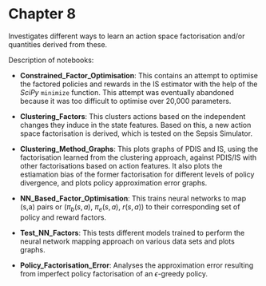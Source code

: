 # Chapter 8
Investigates different ways to learn an action space factorisation and/or quantities derived from these.

Description of notebooks:

- **Constrained_Factor_Optimisation**: This contains an attempt to optimise the factored policies and rewards in the IS estimator with the help of the *SciPy* `minimize` function. This attempt was eventually abandoned because it was too difficult to optimise over 20,000 parameters.

- **Clustering_Factors**: This clusters actions based on the independent changes they induce in the state features. Based on this, a new action space factorisation is derived, which is tested on the Sepsis Simulator.

- **Clustering_Method_Graphs**: This plots graphs of PDIS and IS, using the factorisation learned from the clustering approach, against PDIS/IS with other factorisations based on action features. It also plots the estiamation bias of the former factorisation for different levels of policy divergence, and plots policy approximation error graphs.

- **NN_Based_Factor_Optimisation**: This trains neural networks to map (s,a) pairs or ($\pi_b(s,a)$, $\pi_e(s,a)$, $r(s,a)$) to their corresponding set of policy and reward factors.

- **Test_NN_Factors**: This tests different models trained to perform the neural network mapping approach on various data sets and plots graphs.

- **Policy_Factorisation_Error**: Analyses the approximation error resulting from imperfect policy factorisation of an $\epsilon$-greedy policy.